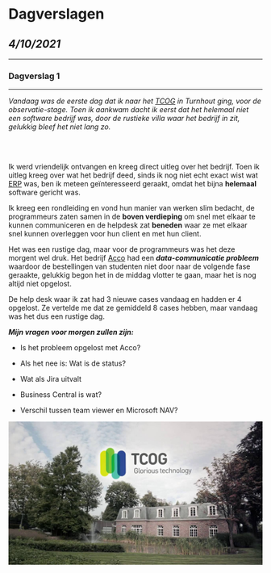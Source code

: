 # Dagverslagen
## ***4/10/2021***

<hr>

### Dagverslag 1 ###

<hr>

*Vandaag was de eerste dag dat ik naar het [TCOG](https://www.tcog.be/) in Turnhout ging, voor de observatie-stage. Toen ik aankwam dacht ik eerst dat het helemaal niet een software bedrijf was, door de rustieke villa waar het bedrijf in zit, gelukkig bleef het niet lang zo.*

<br>
<br>

Ik werd vriendelijk ontvangen en kreeg direct uitleg over het bedrijf. Toen ik uitleg kreeg over wat het bedrijf deed, sinds ik nog niet echt exact wist wat [ERP](https://nl.wikipedia.org/wiki/Enterprise_resource_planning) was, ben ik meteen geïnteresseerd geraakt, omdat het bijna **helemaal** software gericht was.

Ik kreeg een rondleiding en vond hun manier van werken slim bedacht, de programmeurs zaten samen in de **boven verdieping** om snel met elkaar te kunnen communiceren en de helpdesk zat **beneden** waar ze met elkaar snel kunnen overleggen voor hun client en met hun client.

Het was een rustige dag, maar voor de programmeurs was het deze morgent wel druk. Het bedrijf [Acco](https://acco.be/) had een ***data-communicatie probleem*** waardoor de bestellingen van studenten niet door naar de volgende fase geraakte, gelukkig begon het in de middag vlotter te gaan, maar het is nog altijd niet opgelost.

De help desk waar ik zat had 3 nieuwe cases vandaag en hadden er 4 opgelost. Ze vertelde me dat ze gemiddeld 8 cases hebben, maar vandaag was het dus een rustige dag.

***Mijn vragen voor morgen zullen zijn:***

- Is het probleem opgelost met Acco?

- Als het nee is: Wat is de status?

- Wat als Jira uitvalt

- Business Central is wat?

- Verschil tussen team viewer en Microsoft NAV?

 <img src="images/maxresdefault.jpg">